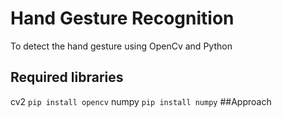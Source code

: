 # Hand Gesture Recognition
To detect the hand gesture using OpenCv and Python
## Required libraries 
cv2 
``` pip install opencv ```
numpy
``` pip install numpy ```
##Approach
